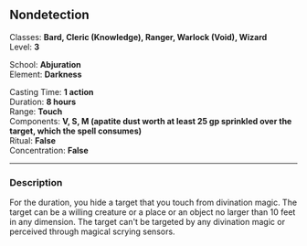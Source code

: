 ## Nondetection

Classes: **Bard, Cleric (Knowledge), Ranger, Warlock (Void), Wizard**  
Level: **3**  

School: **Abjuration**  
Element: **Darkness**  

Casting Time: **1 action**  
Duration: **8 hours**  
Range: **Touch**  
Components: **V, S, M (apatite dust worth at least 25 gp sprinkled over the target, which the spell consumes)**  
Ritual: **False**  
Concentration: **False**  

------

### Description

For the duration, you hide a target that you touch from divination magic. The target can be a willing creature or a place or an object no larger than 10 feet in any dimension. The target can't be targeted by any divination magic or perceived through magical scrying sensors.